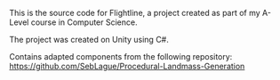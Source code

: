 This is the source code for Flightline, a project created as part of my A-Level course in Computer Science.

The project was created on Unity using C#.

Contains adapted components from the following repository:
https://github.com/SebLague/Procedural-Landmass-Generation
